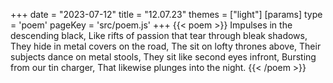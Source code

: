 +++
date = "2023-07-12"
title = "12.07.23"
themes = ["light"]
[params]
  type = 'poem'
  pageKey = 'src/poem.js'
+++
{{< poem >}}
Impulses in the descending black,
Like rifts of passion that tear through bleak shadows,
They hide in metal covers on the road,
The sit on lofty thrones above,
Their subjects dance on metal stools,
They sit like second eyes infront,
Bursting from our tin charger,
That likewise plunges into the night.
{{< /poem >}}